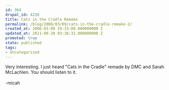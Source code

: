```yaml
---
id: 364
drupal_id: 4226
title: Cats in the Cradle Remake
permalink: /blog/2006/03/09/cats-in-the-cradle-remake-2/
created_at: 2006-03-09 19:33:00.000000000 Z
updated_at: 2011-08-20 03:36:31.000000000 Z
promoted: true
state: published
tags:
- Uncategorized
---
```

Very interesting. I just heard "Cats in the Cradle" remade by DMC and Sarah McLachlen. You should listen to it.<br /><br />-micah
